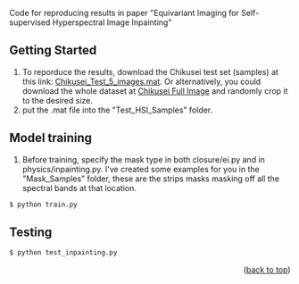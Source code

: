 Code for reproducing results in paper "Equivariant Imaging for Self-supervised Hyperspectral Image Inpainting"

<!-- GETTING STARTED -->
## Getting Started

1. To reporduce the results, download the Chikusei test set (samples) at this link: [Chikusei_Test_5_images.mat](https://drive.google.com/file/d/1hsE4uxQgHTZK-0amcCYIzFTAz5JRnipj/view?usp=share_link). Or alternatively, you could download the whole dataset at [Chikusei Full Image](https://naotoyokoya.com/Download.html) and randomly crop it to the desired size.
2. put the .mat file into the "Test_HSI_Samples" folder.


<!-- USAGE EXAMPLES -->
## Model training
1. Before training, specify the mask type in both closure/ei.py and in physics/inpainting.py. I've created some examples for you in the "Mask_Samples" folder, these are the strips masks masking off all the spectral bands at that location.
```bash
$ python train.py
```


## Testing
```bash
$ python test_inpainting.py
```
<p align="right">(<a href="#readme-top">back to top</a>)</p>

